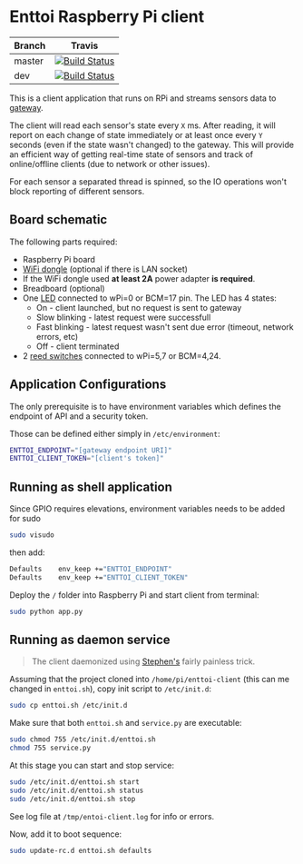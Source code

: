 # Enttoi Raspberry Pi client

|Branch|Travis|
|------|:------:|
|master|[![Build Status](https://img.shields.io/travis/Enttoi/enttoi-client-rpi/master.svg)](https://travis-ci.org/Enttoi/enttoi-client-rpi)|
|dev   |[![Build Status](https://img.shields.io/travis/Enttoi/enttoi-client-rpi/dev.svg)](https://travis-ci.org/Enttoi/enttoi-client-rpi)|

This is a client application that runs on RPi and streams sensors data to [gateway](https://github.com/Enttoi/enttoi-gateway).

The client will read each sensor's state every `X` ms. After reading, it will report on each change of state immediately or at least once every `Y` seconds (even if the state wasn't changed) to the gateway. This will provide an efficient way of getting real-time state of sensors and track of online/offline clients (due to network or other issues). 

For each sensor a separated thread is spinned, so the IO operations won't block reporting of different sensors.

## Board schematic

The following parts required:
* Raspberry Pi board 
* [WiFi dongle](http://www.aliexpress.com/item/150M-USB-Wifi-Micro-Adapter-Dongle-802-11n-Plug-and-Play-for-Raspberry-Pi/32302705541.html) (optional if there is LAN socket)
* If the WiFi dongle used **at least 2A** power adapter **is required**.
* Breadboard (optional)
* One [LED](http://www.aliexpress.com/item//32377761083.html) connected to wPi=0 or BCM=17 pin. The LED has 4 states:
  * On - client launched, but no request is sent to gateway
  * Slow blinking - latest request were successfull
  * Fast blinking - latest request wasn't sent due error (timeout, network errors, etc)
  * Off - client terminated
* 2 [reed switches](http://www.aliexpress.com/item//32424305003.html) connected to wPi=5,7 or BCM=4,24. 

## Application Configurations

The only prerequisite is to have environment variables which defines the endpoint of API and a security token. 

Those can be defined either simply in `/etc/environment`:
```bash
ENTTOI_ENDPOINT="[gateway endpoint URI]"
ENTTOI_CLIENT_TOKEN="[client's token]"
```

## Running as shell application

Since GPIO requires elevations, environment variables needs to be added for sudo 
```bash
sudo visudo
```
then add:
```bash
Defaults	env_keep +="ENTTOI_ENDPOINT"
Defaults	env_keep +="ENTTOI_CLIENT_TOKEN"
```

Deploy the `/` folder into Raspberry Pi and start client from terminal:
```bash
sudo python app.py
```

## Running as daemon service

>The client daemonized using [Stephen's](http://blog.scphillips.com/posts/2013/07/getting-a-python-script-to-run-in-the-background-as-a-service-on-boot/) fairly painless trick. 

Assuming that the project cloned into `/home/pi/enttoi-client` (this can me changed in `enttoi.sh`), copy init script to `/etc/init.d`:

```bash
sudo cp enttoi.sh /etc/init.d
```

Make sure that both `enttoi.sh` and `service.py` are executable:

```bash
sudo chmod 755 /etc/init.d/enttoi.sh
chmod 755 service.py
```

At this stage you can start and stop service:
```bash
sudo /etc/init.d/enttoi.sh start
sudo /etc/init.d/enttoi.sh status
sudo /etc/init.d/enttoi.sh stop
```

See log file at `/tmp/entoi-client.log` for info or errors.

Now, add it to boot sequence:
```bash
sudo update-rc.d enttoi.sh defaults
```